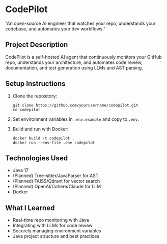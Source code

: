

# CodePilot

“An open-source AI engineer that watches your repo, understands your codebase, and automates your dev workflows.”

## Project Description

CodePilot is a self-hosted AI agent that continuously monitors your GitHub repo, understands your architecture, and automates code review, documentation, and test generation using LLMs and AST parsing.

## Setup Instructions

1. Clone the repository:
   ```
   git clone https://github.com/yourusername/codepilot.git
   cd codepilot
   ```

2. Set environment variables in `.env.example` and copy to `.env`.

3. Build and run with Docker:
   ```
   docker build -t codepilot .
   docker run --env-file .env codepilot
   ```

## Technologies Used

- Java 17
- (Planned) Tree-sitter/JavaParser for AST
- (Planned) FAISS/Qdrant for vector search
- (Planned) OpenAI/Cohere/Claude for LLM
- Docker

## What I Learned

- Real-time repo monitoring with Java
- Integrating with LLMs for code review
- Securely managing environment variables
- Java project structure and best practices
